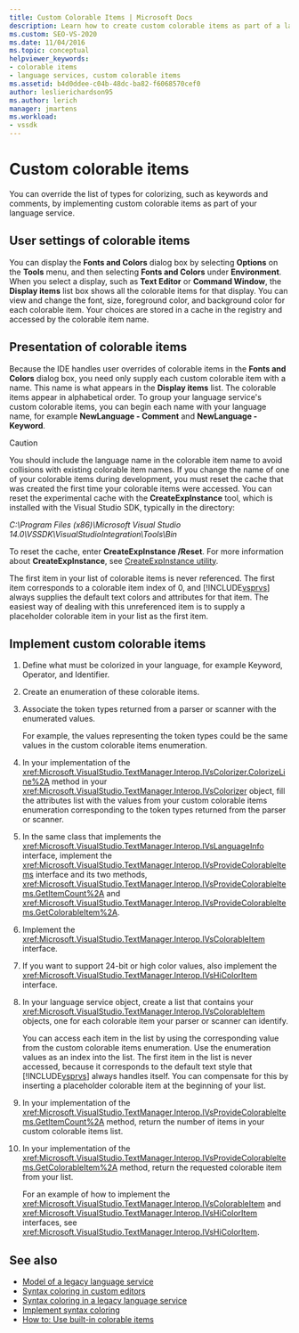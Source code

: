 ```yaml
---
title: Custom Colorable Items | Microsoft Docs
description: Learn how to create custom colorable items as part of a language service by overriding items in the Fonts and Colors dialog box such as keywords and comments.
ms.custom: SEO-VS-2020
ms.date: 11/04/2016
ms.topic: conceptual
helpviewer_keywords:
- colorable items
- language services, custom colorable items
ms.assetid: b4d0ddee-c04b-48dc-ba82-f6068570cef0
author: leslierichardson95
ms.author: lerich
manager: jmartens
ms.workload:
- vssdk
---
```

# Custom colorable items
You can override the list of types for colorizing, such as keywords and comments, by implementing custom colorable items as part of your language service.

## User settings of colorable items
 You can display the **Fonts and Colors** dialog box by selecting **Options** on the **Tools** menu, and then selecting **Fonts and Colors** under **Environment**. When you select a display, such as **Text Editor** or **Command Window**, the **Display items** list box shows all the colorable items for that display. You can view and change the font, size, foreground color, and background color for each colorable item. Your choices are stored in a cache in the registry and accessed by the colorable item name.

## Presentation of colorable items
 Because the IDE handles user overrides of colorable items in the **Fonts and Colors** dialog box, you need only supply each custom colorable item with a name. This name is what appears in the **Display items** list. The colorable items appear in alphabetical order. To group your language service's custom colorable items, you can begin each name with your language name, for example **NewLanguage - Comment** and **NewLanguage - Keyword**.

> [!CAUTION]
> You should include the language name in the colorable item name to avoid collisions with existing colorable item names. If you change the name of one of your colorable items during development, you must reset the cache that was created the first time your colorable items were accessed. You can reset the experimental cache with the **CreateExpInstance** tool, which is installed with the Visual Studio SDK, typically in the directory:
>
> *C:\Program Files (x86)\Microsoft Visual Studio 14.0\VSSDK\VisualStudioIntegration\Tools\Bin*
>
> To reset the cache, enter **CreateExpInstance /Reset**. For more information about **CreateExpInstance**, see [CreateExpInstance utility](../../extensibility/internals/createexpinstance-utility.md).

 The first item in your list of colorable items is never referenced. The first item corresponds to a colorable item index of 0, and [!INCLUDE[vsprvs](../../code-quality/includes/vsprvs_md.md)] always supplies the default text colors and attributes for that item. The easiest way of dealing with this unreferenced item is to supply a placeholder colorable item in your list as the first item.

## Implement custom colorable items

1. Define what must be colorized in your language, for example Keyword, Operator, and Identifier.

2. Create an enumeration of these colorable items.

3. Associate the token types returned from a parser or scanner with the enumerated values.

    For example, the values representing the token types could be the same values in the custom colorable items enumeration.

4. In your implementation of the <xref:Microsoft.VisualStudio.TextManager.Interop.IVsColorizer.ColorizeLine%2A> method in your <xref:Microsoft.VisualStudio.TextManager.Interop.IVsColorizer> object, fill the attributes list with the values from your custom colorable items enumeration corresponding to the token types returned from the parser or scanner.

5. In the same class that implements the <xref:Microsoft.VisualStudio.TextManager.Interop.IVsLanguageInfo> interface, implement the <xref:Microsoft.VisualStudio.TextManager.Interop.IVsProvideColorableItems> interface and its two methods, <xref:Microsoft.VisualStudio.TextManager.Interop.IVsProvideColorableItems.GetItemCount%2A> and <xref:Microsoft.VisualStudio.TextManager.Interop.IVsProvideColorableItems.GetColorableItem%2A>.

6. Implement the <xref:Microsoft.VisualStudio.TextManager.Interop.IVsColorableItem> interface.

7. If you want to support 24-bit or high color values, also implement the <xref:Microsoft.VisualStudio.TextManager.Interop.IVsHiColorItem> interface.

8. In your language service object, create a list that contains your <xref:Microsoft.VisualStudio.TextManager.Interop.IVsColorableItem> objects, one for each colorable item your parser or scanner can identify.

    You can access each item in the list by using the corresponding value from the custom colorable items enumeration. Use the enumeration values as an index into the list. The first item in the list is never accessed, because it corresponds to the default text style that [!INCLUDE[vsprvs](../../code-quality/includes/vsprvs_md.md)] always handles itself. You can compensate for this by inserting a placeholder colorable item at the beginning of your list.

9. In your implementation of the <xref:Microsoft.VisualStudio.TextManager.Interop.IVsProvideColorableItems.GetItemCount%2A> method, return the number of items in your custom colorable items list.

10. In your implementation of the <xref:Microsoft.VisualStudio.TextManager.Interop.IVsProvideColorableItems.GetColorableItem%2A> method, return the requested colorable item from your list.

    For an example of how to implement the <xref:Microsoft.VisualStudio.TextManager.Interop.IVsColorableItem> and <xref:Microsoft.VisualStudio.TextManager.Interop.IVsHiColorItem> interfaces, see <xref:Microsoft.VisualStudio.TextManager.Interop.IVsHiColorItem>.

## See also
- [Model of a legacy language service](../../extensibility/internals/model-of-a-legacy-language-service.md)
- [Syntax coloring in custom editors](../../extensibility/syntax-coloring-in-custom-editors.md)
- [Syntax coloring in a legacy language service](../../extensibility/internals/syntax-coloring-in-a-legacy-language-service.md)
- [Implement syntax coloring](../../extensibility/internals/implementing-syntax-coloring.md)
- [How to: Use built-in colorable items](../../extensibility/internals/how-to-use-built-in-colorable-items.md)
